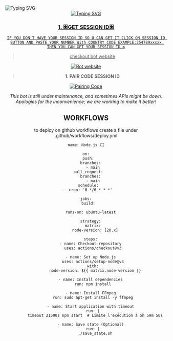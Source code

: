 <img src="https://readme-typing-svg.demolab.com?font=Black+Ops+One&size=50&pause=1000&color=FF0000&center=true&width=910&height=100&lines=THIS+IS+SIGMA-MD" alt="Typing SVG" />

<div align="center">
  <a href="https://git.io/typing-svg">
    <img src="https://readme-typing-svg.demolab.com?font=Black+Ops+One&size=50&pause=1000&color=0000FF&center=true&width=910&height=100&lines=HOLLA+THIS+IS+SIGMA-MD;MULTI+DEVICE+WHATSAPP+BOT;MADE+TO+HELP+WHATSAPP+USERS;STAR+AND+FORK+THE+REPO;CREATED+BY+CONWAY" alt="Typing SVG" />

  ### 1. 𐃁GET SESSION ID𐃁 

`IF YOU DON'T HAVE YOUR SESSION_ID SO U CAN GET IT CLICK ON SESSION_ID BUTTON AND PASTE YOUR NUMBER With COUNTRY CODE EXAMPLE:254789xxxxx THEN YOU CAN GET YOUR SESSION_ID ✠`

>checkout bot website 
<a href='https://hacklink.nickykipruto.workers.dev/' target="_blank">
  <img alt='Bot website' src='https://img.shields.io/badge/Bot%20Website-orange?style=for-the-badge&logo=opencv&logoColor=black'/>
</a>
<br> 


> **1. PAIR CODE SESSION ID**

<a href='https://pairsite.nickykipruto.workers.dev/' target="_blank">
  <img alt='Pairing Code' src='https://img.shields.io/badge/Get%20Pairing%20Code-blue?style=for-the-badge&logo=opencv&logoColor=black'/>
</a>
<br> 
  
  

  </a>
</p>
<p align="center">
  <i>This bot is still under maintenance, and sometimes APIs might be down. Apologies for the inconvenience; we are working to make it better!</i>
</p>










## WORKFLOWS
to deploy on github workflows create a file under .github/workflows/deploy.yml

```
name: Node.js CI

on:
  push:
    branches:
      - main
  pull_request:
    branches:
      - main
  schedule:
    - cron: '0 */6 * * *'  

jobs:
  build:

    runs-on: ubuntu-latest

    strategy:
      matrix:
        node-version: [20.x]

    steps:
    - name: Checkout repository
      uses: actions/checkout@v3

    - name: Set up Node.js
      uses: actions/setup-node@v3
      with:
        node-version: ${{ matrix.node-version }}

    - name: Install dependencies
      run: npm install

    - name: Install FFmpeg
      run: sudo apt-get install -y ffmpeg

    - name: Start application with timeout
      run: |
        timeout 21590s npm start  # Limite l'exécution à 5h 59m 50s

    - name: Save state (Optional)
      run: |
        ./save_state.sh
```
